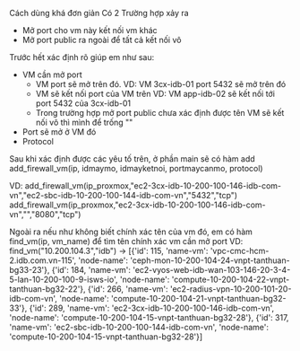 Cách dùng khá đơn giản
Có 2 Trường hợp xảy ra
 - Mở port cho vm này kết nối vm khác
 - Mở port public ra ngoài để tất cả kết nối vô

Trước hết xác định rõ giúp em như sau:
 - VM cần mở port
   * VM port sẽ mở trên đó.
        VD: VM 3cx-idb-01 port 5432 sẽ mở trên đó
   * VM sẽ kết nối port của VM trên
        VD: VM app-idb-02 sẽ kết nối tới port 5432 của 3cx-idb-01
   * Trong trường hợp mở port public chưa xác định được tên VM sẽ kết nối vô thì mình để trống ""
 - Port sẽ mở ở VM đó
 - Protocol 

Sau khi xác định được các yêu tố trên, ở phần main sẽ có hàm add add_firewall_vm(ip, idmaymo, idmayketnoi, portmaycanmo, protocol)

VD: add_firewall_vm(ip_proxmox,"ec2-3cx-idb-10-200-100-146-idb-com-vn","ec2-sbc-idb-10-200-100-144-idb-com-vn","5432","tcp")
    add_firewall_vm(ip_proxmox,"ec2-3cx-idb-10-200-100-146-idb-com-vn","","8080","tcp")

Ngoài ra nếu như không biết chính xác tên của vm đó, em có hàm find_vm(ip, vm_name) để tìm tên chính xác vm cần mở port 
    VD: find_vm("10.200.104.3","idb") 
    -> [{'id': 115,
        'name-vm': 'vpc-cmc-hcm-2.idb.com.vn-115',
        'node-name': 'ceph-mon-10-200-104-24-vnpt-tanthuan-bg33-23'},
        {'id': 184,
        'name-vm': 'ec2-vyos-web-idb-wan-103-146-20-3-4-5-lan-10-200-100-9-isws-io',
        'node-name': 'compute-10-200-104-22-vnpt-tanthuan-bg32-22'},
        {'id': 266,
        'name-vm': 'ec2-radius-vpn-10-200-101-20-idb-com-vn',
        'node-name': 'compute-10-200-104-21-vnpt-tanthuan-bg32-33'},
        {'id': 289,
        'name-vm': 'ec2-3cx-idb-10-200-100-146-idb-com-vn',
        'node-name': 'compute-10-200-104-15-vnpt-tanthuan-bg32-28'},
        {'id': 317,
        'name-vm': 'ec2-sbc-idb-10-200-100-144-idb-com-vn',
        'node-name': 'compute-10-200-104-15-vnpt-tanthuan-bg32-28'}]
